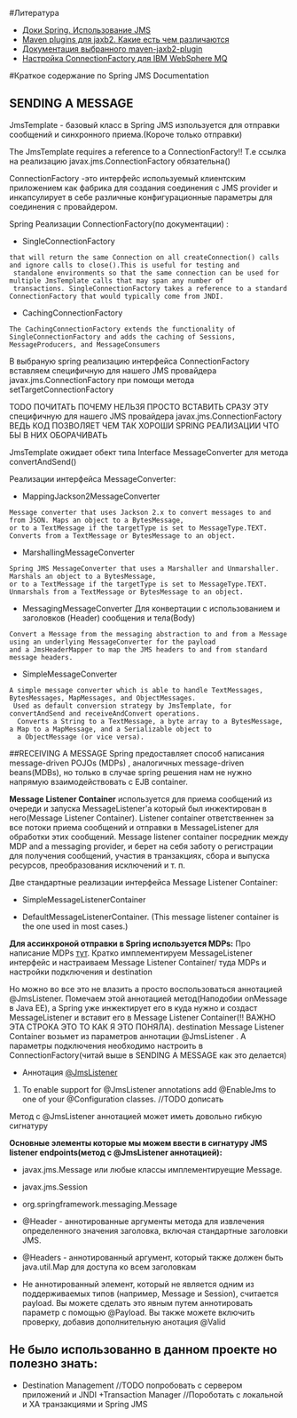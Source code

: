 #Литература
- [Доки Spring. Использование JMS](https://docs.spring.io/spring-framework/docs/current/spring-framework-reference/integration.html#jms)
- [Maven plugins для jaxb2. Какие есть чем различаются](https://stackoverflow.com/questions/2432859/difference-of-maven-jaxb-plugins)
- [Документация выбранного maven-jaxb2-plugin](http://www.mojohaus.org/jaxb2-maven-plugin/Documentation/v2.2/)
- [Настройка ConnectionFactory для IBM WebSphere MQ](https://github.com/lzp4ever/IBM_WebSphere_MQ_Spring_Boot_JMS)

#Краткое содержание по Spring JMS Documentation

## SENDING A MESSAGE

JmsTemplate - базовый класс в Spring JMS изпользуется для отправки сообщений и синхронного приема.(Короче только отправки)

The JmsTemplate requires a reference to a ConnectionFactory!! Т.е ссылка на реализацию javax.jms.ConnectionFactory обязательна()

ConnectionFactory -это интерфейс  используемый клиентским приложением как фабрика для создания соединения с JMS provider и
 инкапсулирует в себе различные конфигурационные параметры для соединения с провайдером.

Spring Реализации ConnectionFactory(по документации) :
+ SingleConnectionFactory
```
that will return the same Connection on all createConnection() calls and ignore calls to close().This is useful for testing and
 standalone environments so that the same connection can be used for multiple JmsTemplate calls that may span any number of 
 transactions. SingleConnectionFactory takes a reference to a standard ConnectionFactory that would typically come from JNDI.
```
+ CachingConnectionFactory
```
The CachingConnectionFactory extends the functionality of SingleConnectionFactory and adds the caching of Sessions, 
MessageProducers, and MessageConsumers
```

В выбраную spring реализацию интерфейса ConnectionFactory вставляем специфичную для нашего JMS провайдера 
javax.jms.ConnectionFactory  при помощи метода setTargetConnectionFactory

TODO ПОЧИТАТЬ ПОЧЕМУ НЕЛЬЗЯ ПРОСТО ВСТАВИТЬ СРАЗУ ЭТУ  специфичную для нашего JMS провайдера javax.jms.ConnectionFactory 
ВЕДЬ КОД ПОЗВОЛЯЕТ ЧЕМ ТАК ХОРОШИ SPRING РЕАЛИЗАЦИИ ЧТО БЫ В НИХ ОБОРАЧИВАТЬ

JmsTemplate ожидает обект типа Interface MessageConverter для метода convertAndSend()

Реализации интерфейса MessageConverter:
+ MappingJackson2MessageConverter 
```
Message converter that uses Jackson 2.x to convert messages to and from JSON. Maps an object to a BytesMessage, 
or to a TextMessage if the targetType is set to MessageType.TEXT. Converts from a TextMessage or BytesMessage to an object.
```
+ MarshallingMessageConverter
 ```
 Spring JMS MessageConverter that uses a Marshaller and Unmarshaller. Marshals an object to a BytesMessage, 
 or to a TextMessage if the targetType is set to MessageType.TEXT. Unmarshals from a TextMessage or BytesMessage to an object.
 ```
+ MessagingMessageConverter 
Для конвертации с использованием и заголовков (Header) сообщения и тела(Body)

```
Convert a Message from the messaging abstraction to and from a Message using an underlying MessageConverter for the payload 
and a JmsHeaderMapper to map the JMS headers to and from standard message headers.
``` 
+ SimpleMessageConverter 
```
A simple message converter which is able to handle TextMessages, BytesMessages, MapMessages, and ObjectMessages.
 Used as default conversion strategy by JmsTemplate, for convertAndSend and receiveAndConvert operations.
  Converts a String to a TextMessage, a byte array to a BytesMessage, a Map to a MapMessage, and a Serializable object to 
  a ObjectMessage (or vice versa).
```

##RECEIVING A MESSAGE
Spring предоставляет способ написания message-driven POJOs (MDPs) , аналогичных message-driven beans(MDBs), но только в случае 
spring решения нам не нужно напрямую взаимодействовать с EJB container.

**Message Listener Container** используется для приема сообщений из очереди и запуска MessageListener'а который был инжектирован
 в него(Message Listener Container). Listener container ответственнен за все потоки приема сообщений и отправки в MessageListener
 для обработки этих сообщений. Message listener container посредник между MDP and a messaging provider, и берет на себя заботу о 
 регистрации для получения сообщений, участия в транзакциях, сбора и выпуска ресурсов, преобразования исключений и т. п.
 
 Две стандартные реализации интерфейса Message Listener Container:
- SimpleMessageListenerContainer

- DefaultMessageListenerContainer. 
(This message listener container is the one used in most cases.)

**Для ассинхроной отправки в Spring используется MDPs:**
Про написание MDPs [тут](https://docs.spring.io/spring/docs/5.0.5.BUILD-SNAPSHOT/spring-framework-reference/integration.html#jms-asynchronousMessageReception).
Кратко имплементируем MessageListener интерфейс и настраиваем Message Listener Container/ туда MDPs и настройки подключения и destination


Но можно во все это не влазить а просто воспользоваться аннотацией @JmsListener. Помечаем этой аннотацией метод(Наподобии 
оnMessage в Java EE), а Spring уже инжектирует его в куда нужно и создаст MessageListener и вставит его в Message Listener 
Container(!! ВАЖНО ЭТА СТРОКА ЭТО ТО КАК Я ЭТО ПОНЯЛА). destination Message Listener Container возьмет из параметров 
аннотации @JmsListener . А параметры подключения необходимо настроить в ConnectionFactory(читай выше в SENDING A MESSAGE
 как это делается)

- Аннотация [@JmsListener](https://docs.spring.io/spring/docs/5.0.5.BUILD-SNAPSHOT/spring-framework-reference/integration.html#jms-annotated)
1. To enable support for @JmsListener annotations add @EnableJms to one of your @Configuration classes.
//TODO дописать 

Метод с @JmsListener аннотацией может иметь довольно гибкую сигнатуру

**Основные элементы которые мы можем ввести в сигнатуру JMS listener endpoints(метод с @JmsListener аннотацией):**

- javax.jms.Message или любые классы имплементируещие Message.

- javax.jms.Session

- org.springframework.messaging.Message

- @Header - аннотированные аргументы метода для извлечения определенного значения заголовка, включая стандартные заголовки JMS.

- @Headers - аннотированный аргумент, который также должен быть java.util.Map для доступа ко всем заголовкам

- Не аннотированный элемент, который не является одним из поддерживаемых типов (например, Message и Session), считается payload.
 Вы можете сделать это явным путем аннотировать параметр с помощью @Payload. Вы также можете включить проверку, добавив дополнительную анотация @Valid



## Не было использованно в данном проекте но полезно знать:
+ Destination Management
//TODO попробовать с сервером приложений и JNDI
+Transaction Manager
//Пороботать с локальной и XA транзакциями и Spring JMS
